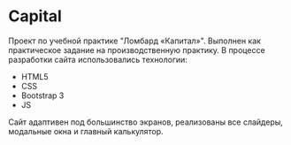 # Capital

Проект по учебной практике "Ломбард «Капитал»".
Выполнен как практическое задание на производственную практику.
В процессе разработки сайта использовались технологии: 
 * HTML5
 * CSS
 * Bootstrap 3
 * JS
 
Сайт адаптивен под большинство экранов, реализованы все слайдеры, модальные окна и главный калькулятор.
